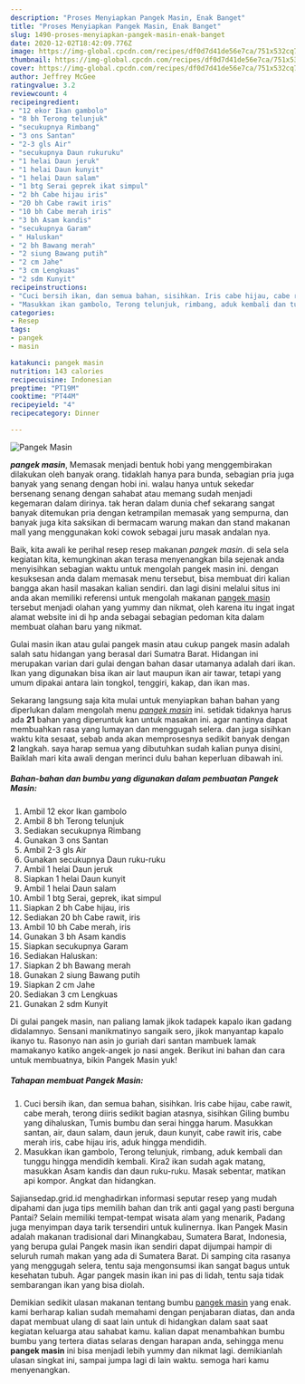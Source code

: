 ```yaml
---
description: "Proses Menyiapkan Pangek Masin, Enak Banget"
title: "Proses Menyiapkan Pangek Masin, Enak Banget"
slug: 1490-proses-menyiapkan-pangek-masin-enak-banget
date: 2020-12-02T18:42:09.776Z
image: https://img-global.cpcdn.com/recipes/df0d7d41de56e7ca/751x532cq70/pangek-masin-foto-resep-utama.jpg
thumbnail: https://img-global.cpcdn.com/recipes/df0d7d41de56e7ca/751x532cq70/pangek-masin-foto-resep-utama.jpg
cover: https://img-global.cpcdn.com/recipes/df0d7d41de56e7ca/751x532cq70/pangek-masin-foto-resep-utama.jpg
author: Jeffrey McGee
ratingvalue: 3.2
reviewcount: 4
recipeingredient:
- "12 ekor Ikan gambolo"
- "8 bh Terong telunjuk"
- "secukupnya Rimbang"
- "3 ons Santan"
- "2-3 gls Air"
- "secukupnya Daun rukuruku"
- "1 helai Daun jeruk"
- "1 helai Daun kunyit"
- "1 helai Daun salam"
- "1 btg Serai geprek ikat simpul"
- "2 bh Cabe hijau iris"
- "20 bh Cabe rawit iris"
- "10 bh Cabe merah iris"
- "3 bh Asam kandis"
- "secukupnya Garam"
- " Haluskan"
- "2 bh Bawang merah"
- "2 siung Bawang putih"
- "2 cm Jahe"
- "3 cm Lengkuas"
- "2 sdm Kunyit"
recipeinstructions:
- "Cuci bersih ikan, dan semua bahan, sisihkan. Iris cabe hijau, cabe rawit, cabe merah, terong diiris sedikit bagian atasnya, sisihkan Giling bumbu yang dihaluskan, Tumis bumbu dan serai hingga harum. Masukkan santan, air, daun salam, daun jeruk, daun kunyit, cabe rawit iris, cabe merah iris, cabe hijau iris, aduk hingga mendidih."
- "Masukkan ikan gambolo, Terong telunjuk, rimbang, aduk kembali dan tunggu hingga mendidih kembali. Kira2 ikan sudah agak matang, masukkan Asam kandis dan daun ruku-ruku. Masak sebentar, matikan api kompor. Angkat dan hidangkan."
categories:
- Resep
tags:
- pangek
- masin

katakunci: pangek masin 
nutrition: 143 calories
recipecuisine: Indonesian
preptime: "PT19M"
cooktime: "PT44M"
recipeyield: "4"
recipecategory: Dinner

---
```



![Pangek Masin](https://img-global.cpcdn.com/recipes/df0d7d41de56e7ca/751x532cq70/pangek-masin-foto-resep-utama.jpg)

<b><i>pangek masin</i></b>, Memasak menjadi bentuk hobi yang menggembirakan dilakukan oleh banyak orang. tidaklah hanya para bunda, sebagian pria juga banyak yang senang dengan hobi ini. walau hanya untuk sekedar bersenang senang dengan sahabat atau memang sudah menjadi kegemaran dalam dirinya. tak heran dalam dunia chef sekarang sangat banyak ditemukan pria dengan ketrampilan memasak yang sempurna, dan banyak juga kita saksikan di bermacam warung makan dan stand makanan mall yang menggunakan koki cowok sebagai juru masak andalan nya.

Baik, kita awali ke perihal resep resep makanan <i>pangek masin</i>. di sela sela kegiatan kita, kemungkinan akan terasa menyenangkan bila sejenak anda menyisihkan sebagian waktu untuk mengolah pangek masin ini. dengan kesuksesan anda dalam memasak menu tersebut, bisa membuat diri kalian bangga akan hasil masakan kalian sendiri. dan lagi disini melalui situs ini anda akan memiliki referensi untuk mengolah makanan <u>pangek masin</u> tersebut menjadi olahan yang yummy dan nikmat, oleh karena itu ingat ingat alamat website ini di hp anda sebagai sebagian pedoman kita dalam membuat olahan baru yang nikmat.

Gulai masin ikan atau gulai pangek masin atau cukup pangek masin adalah salah satu hidangan yang berasal dari Sumatra Barat. Hidangan ini merupakan varian dari gulai dengan bahan dasar utamanya adalah dari ikan. Ikan yang digunakan bisa ikan air laut maupun ikan air tawar, tetapi yang umum dipakai antara lain tongkol, tenggiri, kakap, dan ikan mas.


Sekarang langsung saja kita mulai untuk menyiapkan bahan bahan yang diperlukan dalam mengolah menu <u><i>pangek masin</i></u> ini. setidak tidaknya harus ada <b>21</b> bahan yang diperuntuk kan untuk masakan ini. agar nantinya dapat membuahkan rasa yang lumayan dan menggugah selera. dan juga sisihkan waktu kita sesaat, sebab anda akan memprosesnya sedikit banyak dengan <b>2</b> langkah. saya harap semua yang dibutuhkan sudah kalian punya disini, Baiklah mari kita awali dengan merinci dulu bahan keperluan dibawah ini.

<!--inarticleads1-->

##### Bahan-bahan dan bumbu yang digunakan dalam pembuatan Pangek Masin:

1. Ambil 12 ekor Ikan gambolo
1. Ambil 8 bh Terong telunjuk
1. Sediakan secukupnya Rimbang
1. Gunakan 3 ons Santan
1. Ambil 2-3 gls Air
1. Gunakan secukupnya Daun ruku-ruku
1. Ambil 1 helai Daun jeruk
1. Siapkan 1 helai Daun kunyit
1. Ambil 1 helai Daun salam
1. Ambil 1 btg Serai, geprek, ikat simpul
1. Siapkan 2 bh Cabe hijau, iris
1. Sediakan 20 bh Cabe rawit, iris
1. Ambil 10 bh Cabe merah, iris
1. Gunakan 3 bh Asam kandis
1. Siapkan secukupnya Garam
1. Sediakan  Haluskan:
1. Siapkan 2 bh Bawang merah
1. Gunakan 2 siung Bawang putih
1. Siapkan 2 cm Jahe
1. Sediakan 3 cm Lengkuas
1. Gunakan 2 sdm Kunyit


Di gulai pangek masin, nan paliang lamak jikok tadapek kapalo ikan gadang didalamnyo. Sensani manikmatinyo sangaik sero, jikok manyantap kapalo ikanyo tu. Rasonyo nan asin jo guriah dari santan mambuek lamak mamakanyo katiko angek-angek jo nasi angek. Berikut ini bahan dan cara untuk membuatnya, bikin Pangek Masin yuk! 

<!--inarticleads2-->

##### Tahapan membuat Pangek Masin:

1. Cuci bersih ikan, dan semua bahan, sisihkan. Iris cabe hijau, cabe rawit, cabe merah, terong diiris sedikit bagian atasnya, sisihkan Giling bumbu yang dihaluskan, Tumis bumbu dan serai hingga harum. Masukkan santan, air, daun salam, daun jeruk, daun kunyit, cabe rawit iris, cabe merah iris, cabe hijau iris, aduk hingga mendidih.
1. Masukkan ikan gambolo, Terong telunjuk, rimbang, aduk kembali dan tunggu hingga mendidih kembali. Kira2 ikan sudah agak matang, masukkan Asam kandis dan daun ruku-ruku. Masak sebentar, matikan api kompor. Angkat dan hidangkan.


Sajiansedap.grid.id menghadirkan informasi seputar resep yang mudah dipahami dan juga tips memilih bahan dan trik anti gagal yang pasti berguna Pantai? Selain memiliki tempat-tempat wisata alam yang menarik, Padang juga menyimpan daya tarik tersendiri untuk kulinernya. Ikan Pangek Masin adalah makanan tradisional dari Minangkabau, Sumatera Barat, Indonesia, yang berupa gulai Pangek masin ikan sendiri dapat dijumpai hampir di seluruh rumah makan yang ada di Sumatera Barat. Di samping cita rasanya yang menggugah selera, tentu saja mengonsumsi ikan sangat bagus untuk kesehatan tubuh. Agar pangek masin ikan ini pas di lidah, tentu saja tidak sembarangan ikan yang bisa diolah. 

Demikian sedikit ulasan makanan tentang bumbu <u>pangek masin</u> yang enak. kami berharap kalian sudah memahami dengan penjabaran diatas, dan anda dapat membuat ulang di saat lain untuk di hidangkan dalam saat saat kegiatan keluarga atau sahabat kamu. kalian dapat menambahkan bumbu bumbu yang tertera diatas selaras dengan harapan anda, sehingga menu <b>pangek masin</b> ini bisa menjadi lebih yummy dan nikmat lagi. demikianlah ulasan singkat ini, sampai jumpa lagi di lain waktu. semoga hari kamu menyenangkan.
